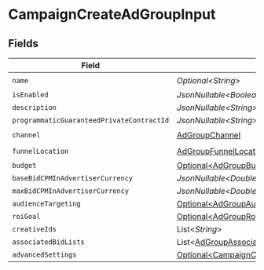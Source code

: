 # CampaignCreateAdGroupInput


## Fields

| Field                                                                                                                          | Type                                                                                                                           | Required                                                                                                                       | Description                                                                                                                    |
| ------------------------------------------------------------------------------------------------------------------------------ | ------------------------------------------------------------------------------------------------------------------------------ | ------------------------------------------------------------------------------------------------------------------------------ | ------------------------------------------------------------------------------------------------------------------------------ |
| `name`                                                                                                                         | *Optional\<String>*                                                                                                            | :heavy_check_mark:                                                                                                             | N/A                                                                                                                            |
| `isEnabled`                                                                                                                    | *JsonNullable\<Boolean>*                                                                                                       | :heavy_minus_sign:                                                                                                             | N/A                                                                                                                            |
| `description`                                                                                                                  | *JsonNullable\<String>*                                                                                                        | :heavy_minus_sign:                                                                                                             | N/A                                                                                                                            |
| `programmaticGuaranteedPrivateContractId`                                                                                      | *JsonNullable\<String>*                                                                                                        | :heavy_minus_sign:                                                                                                             | N/A                                                                                                                            |
| `channel`                                                                                                                      | [AdGroupChannel](../../models/components/AdGroupChannel.md)                                                                    | :heavy_check_mark:                                                                                                             | N/A                                                                                                                            |
| `funnelLocation`                                                                                                               | [AdGroupFunnelLocation](../../models/components/AdGroupFunnelLocation.md)                                                      | :heavy_check_mark:                                                                                                             | N/A                                                                                                                            |
| `budget`                                                                                                                       | [Optional\<AdGroupBudgetInput>](../../models/components/AdGroupBudgetInput.md)                                                 | :heavy_minus_sign:                                                                                                             | N/A                                                                                                                            |
| `baseBidCPMInAdvertiserCurrency`                                                                                               | *JsonNullable\<Double>*                                                                                                        | :heavy_minus_sign:                                                                                                             | N/A                                                                                                                            |
| `maxBidCPMInAdvertiserCurrency`                                                                                                | *JsonNullable\<Double>*                                                                                                        | :heavy_minus_sign:                                                                                                             | N/A                                                                                                                            |
| `audienceTargeting`                                                                                                            | [Optional\<AdGroupAudienceTargetingInput>](../../models/components/AdGroupAudienceTargetingInput.md)                           | :heavy_minus_sign:                                                                                                             | N/A                                                                                                                            |
| `roiGoal`                                                                                                                      | [Optional\<AdGroupRoiGoalInput>](../../models/components/AdGroupRoiGoalInput.md)                                               | :heavy_minus_sign:                                                                                                             | N/A                                                                                                                            |
| `creativeIds`                                                                                                                  | List\<*String*>                                                                                                                | :heavy_minus_sign:                                                                                                             | N/A                                                                                                                            |
| `associatedBidLists`                                                                                                           | List\<[AdGroupAssociateBidListInput](../../models/components/AdGroupAssociateBidListInput.md)>                                 | :heavy_minus_sign:                                                                                                             | N/A                                                                                                                            |
| `advancedSettings`                                                                                                             | [Optional\<CampaignCreateAdGroupAdvancedSettingsInput>](../../models/components/CampaignCreateAdGroupAdvancedSettingsInput.md) | :heavy_minus_sign:                                                                                                             | N/A                                                                                                                            |